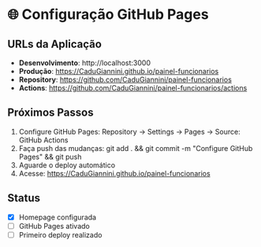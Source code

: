 # 🌐 Configuração GitHub Pages

## URLs da Aplicação
- **Desenvolvimento**: http://localhost:3000
- **Produção**: https://CaduGiannini.github.io/painel-funcionarios
- **Repository**: https://github.com/CaduGiannini/painel-funcionarios
- **Actions**: https://github.com/CaduGiannini/painel-funcionarios/actions

## Próximos Passos
1. Configure GitHub Pages: Repository → Settings → Pages → Source: GitHub Actions
2. Faça push das mudanças: git add . && git commit -m "Configure GitHub Pages" && git push
3. Aguarde o deploy automático
4. Acesse: https://CaduGiannini.github.io/painel-funcionarios

## Status
- [x] Homepage configurada
- [ ] GitHub Pages ativado
- [ ] Primeiro deploy realizado
